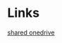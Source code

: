 # Links

[shared onedrive](https://onedrive.live.com/?authkey=%21AEtXz6ZQhn9NSGw&id=A351A6FF64AC7DB0%2146430&cid=A351A6FF64AC7DB0)
